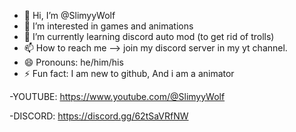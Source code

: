 - 👋 Hi, I’m @SlimyyWolf
- 👀 I’m interested in games and animations
- 🌱 I’m currently learning discord auto mod (to get rid of trolls)
- 📫 How to reach me --> join my discord server in my yt channel.
- 😄 Pronouns: he/him/his
- ⚡ Fun fact: I am new to github, And i am a animator

-YOUTUBE: https://www.youtube.com/@SlimyyWolf

-DISCORD: https://discord.gg/62tSaVRfNW
